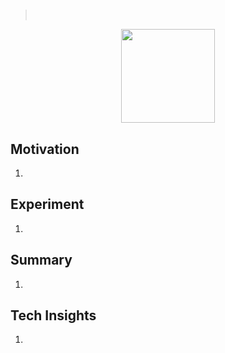 # 
> [](https://arxiv.org/abs/)<br>
> 
<div align=center><img src="/figures/.1.png" style="height: 150px; width: auto;"/></div>

## Motivation 
1. 

## Experiment
1. 

## Summary 
1. 

## Tech Insights 
1. 
